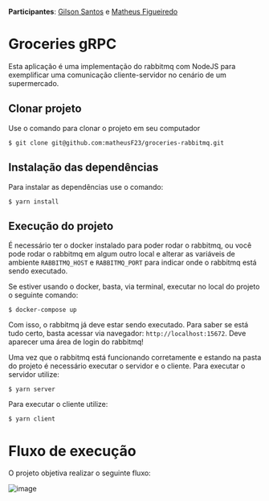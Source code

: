 **Participantes**: [Gilson Santos](https://github.com/gilsonsantos03) e [Matheus Figueiredo](https://github.com/matheusF23)

# Groceries gRPC

Esta aplicação é uma implementação do rabbitmq com NodeJS para exemplificar uma comunicação cliente-servidor no cenário de um supermercado.

## Clonar projeto

Use o comando para clonar o projeto em seu computador
```
$ git clone git@github.com:matheusF23/groceries-rabbitmq.git
```

## Instalação das dependências

Para instalar as dependências use o comando:
```
$ yarn install
```

## Execução do projeto

É necessário ter o docker instalado para poder rodar o rabbitmq, ou você pode rodar o rabbitmq em algum outro local e alterar as variáveis de ambiente `RABBITMQ_HOST` e `RABBITMQ_PORT` para indicar onde o rabbitmq está sendo executado.

Se estiver usando o docker, basta, via terminal, executar no local do projeto o seguinte comando: 

```
$ docker-compose up
```

Com isso, o rabbitmq já deve estar sendo executado. Para saber se está tudo certo, basta acessar via navegador: `http://localhost:15672`. Deve aparecer uma área de login do rabbitmq!

Uma vez que o rabbitmq está funcionando corretamente e estando na pasta do projeto é necessário executar o servidor e o cliente. Para executar o servidor utilize:

```
$ yarn server
```

Para executar o cliente utilize:
```
$ yarn client
```

# Fluxo de execução

O projeto objetiva realizar o seguinte fluxo:

![image](https://user-images.githubusercontent.com/54044801/145727206-000994d0-828f-4166-8769-2a0b08eed8dc.png)
